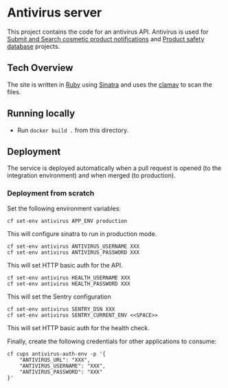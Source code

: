 # Antivirus server

This project contains the code for an antivirus API. Antivirus is used for [Submit and Search cosmetic product notifications](https://github.com/UKGovernmentBEIS/beis-opss-cosmetics) and [Product safety database](https://github.com/UKGovernmentBEIS/beis-opss-psd) projects.


## Tech Overview

The site is written in [Ruby](https://www.ruby-lang.org/en/) using [Sinatra](http://sinatrarb.com/) and uses the [clamav](https://www.clamav.net/) to scan the files.

## Running locally

* Run `docker build .` from this directory.

## Deployment

The service is deployed automatically when a pull request is opened (to the integration environment) and when merged (to production).


### Deployment from scratch

Set the following environment variables:

    cf set-env antivirus APP_ENV production

This will configure sinatra to run in production mode.

    cf set-env antivirus ANTIVIRUS_USERNAME XXX
    cf set-env antivirus ANTIVIRUS_PASSWORD XXX

This will set HTTP basic auth for the API.

    cf set-env antivirus HEALTH_USERNAME XXX
    cf set-env antivirus HEALTH_PASSWORD XXX

This will set the Sentry configuration

    cf set-env antivirus SENTRY_DSN XXX
    cf set-env antivirus SENTRY_CURRENT_ENV <<SPACE>>

This will set HTTP basic auth for the health check.

Finally, create the following credentials for other applications to consume:

    cf cups antivirus-auth-env -p '{
        "ANTIVIRUS_URL": "XXX",
        "ANTIVIRUS_USERNAME": "XXX",
        "ANTIVIRUS_PASSWORD": "XXX"
    }'
